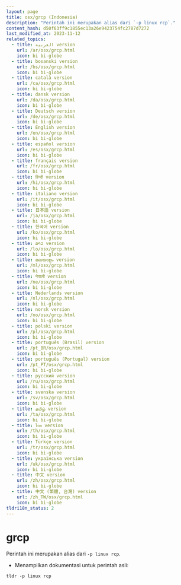 ```yaml
---
layout: page
title: osx/grcp (Indonesia)
description: "Perintah ini merupakan alias dari `-p linux rcp`."
content_hash: d50f63ff9c1855ec13a26e9423754fc2787d7272
last_modified_at: 2023-11-12
related_topics:
  - title: العربية version
    url: /ar/osx/grcp.html
    icon: bi bi-globe
  - title: bosanski version
    url: /bs/osx/grcp.html
    icon: bi bi-globe
  - title: català version
    url: /ca/osx/grcp.html
    icon: bi bi-globe
  - title: dansk version
    url: /da/osx/grcp.html
    icon: bi bi-globe
  - title: Deutsch version
    url: /de/osx/grcp.html
    icon: bi bi-globe
  - title: English version
    url: /en/osx/grcp.html
    icon: bi bi-globe
  - title: español version
    url: /es/osx/grcp.html
    icon: bi bi-globe
  - title: français version
    url: /fr/osx/grcp.html
    icon: bi bi-globe
  - title: हिन्दी version
    url: /hi/osx/grcp.html
    icon: bi bi-globe
  - title: italiano version
    url: /it/osx/grcp.html
    icon: bi bi-globe
  - title: 日本語 version
    url: /ja/osx/grcp.html
    icon: bi bi-globe
  - title: 한국어 version
    url: /ko/osx/grcp.html
    icon: bi bi-globe
  - title: ລາວ version
    url: /lo/osx/grcp.html
    icon: bi bi-globe
  - title: മലയാളം version
    url: /ml/osx/grcp.html
    icon: bi bi-globe
  - title: नेपाली version
    url: /ne/osx/grcp.html
    icon: bi bi-globe
  - title: Nederlands version
    url: /nl/osx/grcp.html
    icon: bi bi-globe
  - title: norsk version
    url: /no/osx/grcp.html
    icon: bi bi-globe
  - title: polski version
    url: /pl/osx/grcp.html
    icon: bi bi-globe
  - title: português (Brasil) version
    url: /pt_BR/osx/grcp.html
    icon: bi bi-globe
  - title: português (Portugal) version
    url: /pt_PT/osx/grcp.html
    icon: bi bi-globe
  - title: русский version
    url: /ru/osx/grcp.html
    icon: bi bi-globe
  - title: svenska version
    url: /sv/osx/grcp.html
    icon: bi bi-globe
  - title: தமிழ் version
    url: /ta/osx/grcp.html
    icon: bi bi-globe
  - title: ไทย version
    url: /th/osx/grcp.html
    icon: bi bi-globe
  - title: Türkçe version
    url: /tr/osx/grcp.html
    icon: bi bi-globe
  - title: українська version
    url: /uk/osx/grcp.html
    icon: bi bi-globe
  - title: 中文 version
    url: /zh/osx/grcp.html
    icon: bi bi-globe
  - title: 中文 (繁體, 台灣) version
    url: /zh_TW/osx/grcp.html
    icon: bi bi-globe
tldri18n_status: 2
---
```

# grcp

Perintah ini merupakan alias dari `-p linux rcp`.

- Menampilkan dokumentasi untuk perintah asli:

`tldr -p linux rcp`
